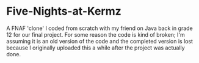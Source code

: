 # Five-Nights-at-Kermz
A FNAF 'clone' I coded from scratch with my friend on Java back in grade 12 for our final project. For some reason the code is kind of broken; I'm assuming it is an old version of the code and the completed version is lost because I originally uploaded this a while after the project was actually done.
